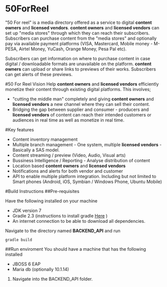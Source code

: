 # 50ForReel

"50 For reel" is a media directory offered as a service to digital **content owners** and **licensed vendors**.
**content owners** and **licensed vendors** can set up "media stores" through which they can reach their subscribers.
Subscribers can purchase content from the "media stores" and optionally pay via available payment platforms (VISA, Mastercard, Mobile money - M-PESA, Airtel Money, YuCash, Orange Money, Pesa Pal etc).

Subscribers can get information on where to purchase content in case digital / downloadable formats are unavailable on the platform.
**content owners** can upload or share links to previews of their works. Subscribers can get alerts of these previews.


#50 For Reel Vision
Help **content owners** and **licensed vendors** efficiently monetize their content through existing digital platforms. 
This involves; 
- "cutting the middle man" completely and giving **content owners** and **licensed vendors** a new channel where they can sell their content.
- Bridging the gap between supplier and consumer  - producers and **licensed vendors** of content can reach their intended customers or audiences in real time as well as monetize in real time.


#Key features
- Content inventory management
- Multiple branch management - One system, multiple **licensed vendors** - Basically a SAS model.
- Content streaming / preview (Video, Audio, Visual arts)
- Bussiness Intelligence / Reporting - Analyse distribution of content
- Location based **content owners** and **licensed vendors**
- Notifications and alerts for both vendor and customer
- API to enable multiple platform integration. Including but not limited to Smart phones (Android, iOS, Symbian / Windows Phone, Ubuntu Mobile)




#Build Instructions
##Pre-requisites

Have the following installed on your machine

- JDK version 7
- Gradle 2.3 (instructions to install gradle [Here][1] )
- An internet connection to be able to download all dependencies.

Navigate to the directory named **BACKEND_API** and run 

```
gradle build
```


##Run enviroment
You should have a machine that has the following installed

- JBOSS 6 EAP
- Maria db (optionally 10.1.14)

1. Navigate into the BACKEND_API folder.



[1]: https://docs.gradle.org/current/userguide/installation.html "Install Gradle"
